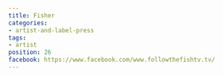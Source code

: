 ```yaml
---
title: Fisher
categories:
- artist-and-label-press
tags:
- artist
position: 26
facebook: https://www.facebook.com/www.followthefishtv.tv/
---
```


